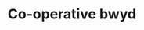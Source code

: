 ---
title: "Co-operative bwyd"
url: /castell-newydd-emlyn-newcastle-emlyn/co-operative-bwyd/
shop: convenience
---